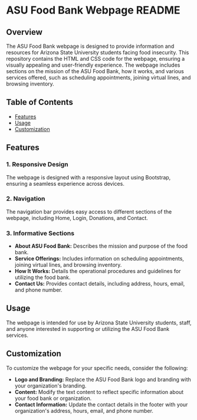 # ASU Food Bank Webpage README

## Overview
The ASU Food Bank webpage is designed to provide information and resources for Arizona State University students facing food insecurity. This repository contains the HTML and CSS code for the webpage, ensuring a visually appealing and user-friendly experience. The webpage includes sections on the mission of the ASU Food Bank, how it works, and various services offered, such as scheduling appointments, joining virtual lines, and browsing inventory.

## Table of Contents
- [Features](#features)
- [Usage](#usage)
- [Customization](#customization)

## Features
### 1. Responsive Design
The webpage is designed with a responsive layout using Bootstrap, ensuring a seamless experience across devices.

### 2. Navigation
The navigation bar provides easy access to different sections of the webpage, including Home, Login, Donations, and Contact.

### 3. Informative Sections
- **About ASU Food Bank:** Describes the mission and purpose of the food bank.
- **Service Offerings:** Includes information on scheduling appointments, joining virtual lines, and browsing inventory.
- **How It Works:** Details the operational procedures and guidelines for utilizing the food bank.
- **Contact Us:** Provides contact details, including address, hours, email, and phone number.

## Usage
The webpage is intended for use by Arizona State University students, staff, and anyone interested in supporting or utilizing the ASU Food Bank services.

## Customization
To customize the webpage for your specific needs, consider the following:

- **Logo and Branding:** Replace the ASU Food Bank logo and branding with your organization's branding.
- **Content:** Modify the text content to reflect specific information about your food bank or organization.
- **Contact Information:** Update the contact details in the footer with your organization's address, hours, email, and phone number.
